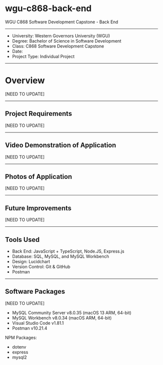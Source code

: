 # wgu-c868-back-end
WGU C868 Software Development Capstone - Back End

---

* University: Western Governors University (WGU)
* Degree: Bachelor of Science in Software Development
* Class: C868 Software Development Capstone
* Date:
* Project Type: Individual Project

---

# Overview

[NEED TO UPDATE]


---

## Project Requirements

[NEED TO UPDATE]

---

## Video Demonstration of Application

[NEED TO UPDATE]

----

## Photos of Application

[NEED TO UPDATE]

---

## Future Improvements

[NEED TO UPDATE]

---

## Tools Used

* Back End: JavaScript + TypeScript, Node.JS, Express.js
* Database: SQL, MySQL, and MySQL Workbench
* Design: Lucidchart
* Version Control: Git & GitHub
* Postman

---

## Software Packages

[NEED TO UPDATE]

* MySQL Community Server v8.0.35 (macOS 13 ARM, 64-bit)
* MySQL Workbench v8.0.34 (macOS ARM, 64-bit)
* Visual Studio Code v1.81.1
* Postman v10.21.4

NPM Packages:
* dotenv
* express
* mysql2
